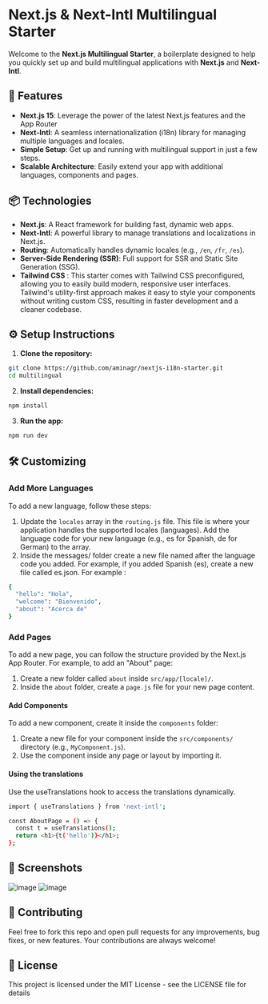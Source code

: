 # Next.js & Next-Intl Multilingual Starter

Welcome to the **Next.js Multilingual Starter**, a boilerplate designed to help you quickly set up and build multilingual applications with **Next.js** and **Next-Intl**. 

## 🚀 Features

- **Next.js 15**: Leverage the power of the latest Next.js features and the App Router
- **Next-Intl**: A seamless internationalization (i18n) library for managing multiple languages and locales.
- **Simple Setup**: Get up and running with multilingual support in just a few steps.
- **Scalable Architecture**: Easily extend your app with additional languages, components and pages.

## 📦 Technologies

- **Next.js**: A React framework for building fast, dynamic web apps.
- **Next-Intl**: A powerful library to manage translations and localizations in Next.js.
- **Routing**: Automatically handles dynamic locales (e.g., `/en`, `/fr`, `/es`).
- **Server-Side Rendering (SSR)**: Full support for SSR and Static Site Generation (SSG).
- **Tailwind CSS** : This starter comes with Tailwind CSS preconfigured, allowing you to easily build modern, responsive user interfaces. Tailwind's utility-first approach makes it easy to style your components without writing custom CSS, resulting in faster development and a cleaner codebase.

## ⚙️ Setup Instructions

1. **Clone the repository:**

```bash
git clone https://github.com/aminagr/nextjs-i18n-starter.git
cd multilingual
``` 
2. **Install dependencies:**
```bash
npm install
``` 
3. **Run the app:**
```bash
npm run dev
``` 
## 🛠️ Customizing
### Add More Languages
To add a new language, follow these steps:
1. Update the `locales` array in the `routing.js` file. This file is where your application handles the supported locales (languages). Add the language code for your new language (e.g., es for Spanish, de for German) to the array.
2. Inside the messages/ folder create a new file named after the language code you added. For example, if you added Spanish (es), create a new file called es.json. For example :
```bash
{
  "hello": "Hola",
  "welcome": "Bienvenido",
  "about": "Acerca de"
}
``` 

### Add Pages 
To add a new page, you can follow the structure provided by the Next.js App Router. For example, to add an "About" page:

1. Create a new folder called `about` inside `src/app/[locale]/`.
2. Inside the `about` folder, create a `page.js` file for your new page content.

#### Add Components
To add a new component, create it inside the `components` folder:

1. Create a new file for your component inside the `src/components/` directory (e.g., `MyComponent.js`).
2. Use the component inside any page or layout by importing it.
#### Using the translations
Use the useTranslations hook to access the translations dynamically.
```bash
import { useTranslations } from 'next-intl';

const AboutPage = () => {
  const t = useTranslations();
  return <h1>{t('hello')}</h1>; 
};
``` 

## 📸 Screenshots
![image](https://github.com/user-attachments/assets/a7d6399e-ed09-4747-8b98-6fdf1282337e)
![image](https://github.com/user-attachments/assets/24570aa7-ac43-43f4-8331-130f47638d16)




## 📣 Contributing
Feel free to fork this repo and open pull requests for any improvements, bug fixes, or new features. Your contributions are always welcome!

## 📝 License
This project is licensed under the MIT License - see the LICENSE file for details
